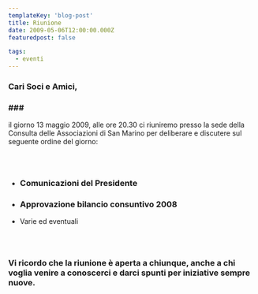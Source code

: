 ```yaml
---
templateKey: 'blog-post'
title: Riunione
date: 2009-05-06T12:00:00.000Z
featuredpost: false

tags:
  - eventi
---
```



### Cari Soci e Amici, 

 ### ###   

 

il giorno 13 maggio 2009, alle ore 20.30 ci riuniremo presso la sede della Consulta delle Associazioni di San Marino per deliberare e discutere sul seguente ordine del giorno: 

 ###   

 

  - ### Comunicazioni del Presidente 

 
  - ### Approvazione bilancio consuntivo 2008 

 
  - Varie ed eventuali 
###   

 

 ### Vi ricordo che la riunione è aperta a chiunque, anche a chi voglia venire a conoscerci e darci spunti per iniziative sempre nuove. 

